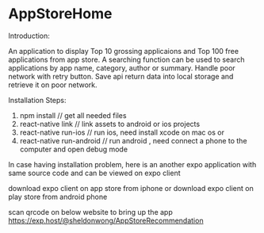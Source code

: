 # AppStoreHome

Introduction:

An application to display Top 10 grossing applicaions and Top 100 free applications from app store.
A searching function can be used to search applications by app name, category, author or summary.
Handle poor network with retry button.
Save api return data into local storage and retrieve it on poor network.


Installation
Steps:
1. npm install // get all needed files
2. react-native link  // link assets to android or ios projects
3. react-native run-ios // run ios, need install xcode on mac os
 or
4. react-native run-android // run android , need connect a phone to the computer and open debug mode


In case having installation problem,
here is an another expo application with same source code and can be viewed on expo client

download expo client on app store from iphone
or
download expo client on play store from android phone

scan qrcode on below website to bring up the app
https://exp.host/@sheldonwong/AppStoreRecommendation
